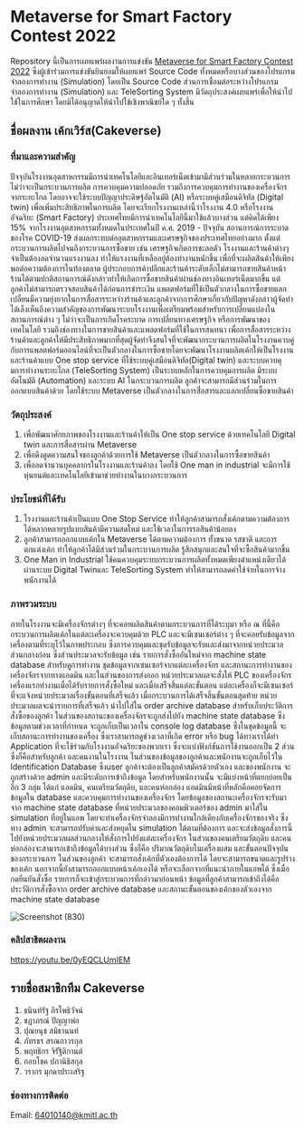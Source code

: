 # Metaverse for Smart Factory Contest 2022
Repository นี้เป็นการเผยแพร่ผลงานการแข่งขัน [Metaverse for Smart Factory Contest 2022](https://smartfactory.hcilab.net/contest/metaverse2022/) ซึ่งผู้เข้าร่วมการแข่งขันยินยอมให้เผยแพร่ Source Code ทั้งหมดหรือบางส่วนของโปรแกรมจำลองการทำงาน (Simulation) โดยเป็น Source Code ส่วนการเชื่อมต่อระหว่างโปรแกรมจำลองการทำงาน (Simulation) และ TeleSorting System  มีวัตถุประสงค์เผยแพร่เพื่อให้นำไปใช้ในการศึกษา โดยมิได้อนุญาตให้นำไปใช้เชิงพาณิชย์ใด ๆ ทั้งสิ้น 

## ชื่อผลงาน เค้กเวิร์ส(Cakeverse)
### ที่มาและความสําคัญ
ปัจจุบันโรงงานอุตสาหกรรมมีการนําเทคโนโลยีและอินเทอร์เน็ตเข้ามามีส่วนร่วมในหลายกระบวนการ ไม่ว่าจะเป็นกระบวนการผลิต การควบคุมความปลอดภัย รวมถึงการควบคุมการทํางานของเครื่องจักรจากระยะไกล โดยอาจจะใช้ระบบปัญญาประดิษฐ์อัตโนมัติ (AI) หรือระบบคู่เสมือนดิจิทัล (Digital twin) เพื่อเพิ่มประสิทธิภาพในการผลิต โดยจะเรียกโรงงานเหล่านี้ว่าโรงงาน 4.0 หรือโรงงานอัจฉริยะ (Smart Factory) ประเทศไทยมีการนําเทคโนโลยีนี้มาใช้แล้วบางส่วน แต่คิดได้เพียง 15% จากโรงงานอุตสาหกรรมทั้งหมดในประเทศในปี ค.ศ. 2019 - ปัจจุบัน สถานการณ์การระบาดของโรค COVID-19 ส่งผลกระทบต่ออุตสาหกรรมและเศรษฐกิจของประเทศไทยอย่างมาก ตั้งแต่กระบวนการผลิตไปจนถึงกระบวนการซื้อขาย เช่น เศรษฐกิจเกิดการชะลอตัว โรงงานและร้านค้าต่างๆ จําเป็นต้องลดจํานวนแรงงานลง ทําให้แรงงานที่เหลืออยู่ต้องทํางานหนักขึ้น เพื่อที่จะผลิตสินค้าให้เพียงพอต่อความต้องการในท้องตลาด ผู้ประกอบการค้าปลีกและร้านค้าระดับเล็กไม่สามารถขายสินค้าหน้าร้านได้ตามปกติสถานการณ์ดังกล่าวทําให้เกิดการซื้อขายสินค้าผ่านช่องทางอินเทอร์เน็ตมากขึ้น แต่ลูกค้าไม่สามารถตรวจสอบสินค้าได้ก่อนการชําระเงิน แพลตฟอร์มที่ใช้เป็นตัวกลางในการซื้อขายแลกเปลี่ยนมีความยุ่งยากในการสื่อสารระหว่างร้านค้าและลูกค้าจากการศึกษาเกี่ยวกับปัญหาดังกล่าวผู้จัดทําได้เล็งเห็นถึงความสําคัญของการพัฒนาระบบโรงงานเพื่อเตรียมพร้อมสําหรับการเปลี่ยนแปลงในสถานการณ์ต่าง ๆ ไม่ว่าจะเป็นการเกิดโรคระบาด การเปลี่ยนทางเศรษฐกิจ หรือการพัฒนาของเทคโนโลยี รวมถึงช่องทางในการขายสินค้าและแพลตฟอร์มที่ใช้ในการสนทนา เพื่อการสื่อสารระหว่างร้านค้าและลูกค้าให้มีประสิทธิภาพมากที่สุดผู้จัดทําจึงสนใจที่จะพัฒนากระบวนการผลิตในโรงงานควบคู่กับการแพลตฟอร์มออนไลน์ที่จะเป็นตัวกลางในการซื้อขายโดยจะพัฒนาโรงงานผลิตเค้กให้เป็นโรงงานและร้านค้าแบบ One stop service ที่ใช้ระบบคู่เสมือนดิจิทัล(Digital twin) และระบบควบคุมการทํางานระยะไกล (TeleSorting System) เป็นระบบหลักในการควบคุมการผลิต มีระบบอัตโนมัติ (Automation) และระบบ AI ในกระบวนการผลิต ลูกค้าจะสามารถมีส่วนร่วมในการออกแบบสินค้าด้วย โดยใช้ระบบ Metaverse เป็นตัวกลางในการสื่อสารและแลกเปลี่ยนซื้อขายสินค้า
### วัตถุประสงค์
1. เพื่อพัฒนาศักยภาพของโรงงานและร้านค้าให้เป็น One stop service ด้วยเทคโนโลยี Digital twin และการสื่อสารผ่าน Metaverse
2. เพื่อดึงดูดความสนใจของลูกค้าด้วยการใช้ Metaverse เป็นตัวกลางในการซื้อขายสินค้า
3. เพื่อลดจํานวนบุคคลากรในโรงงานและร้านค้าลง โดยใช้ One man in industrial จะมีการใช้หุ่นยนต์และเทคโนโลยีเข้ามาช่วยทํางานในบางกระบวนการ
### ประโยชน์ที่ได้รับ
1. โรงงานและร้านค้าเป็นแบบ One Stop Service ทําให้ลูกค้าสามารถสั่งเค้กตามความต้องการได้หลากหลายรูปแบบสินค้ามีความสดใหม่ และใช้เวลาในการรอสินค้าน้อยลง
2. ลูกค้าสามารถออกแบบเค้กใน Metaverse ได้ตามความต้องการ ทั้งขนาด รสชาติ และการตกแต่งเค้ก ทําให้ลูกค้าได้มีส่วนร่วมในกระบวนการผลิต รู้สึกสนุกและสนใจที่จะซื้อสินค้ามากขึ้น
3. One Man in Industrial ใช้คนควบคุมระบบกระบวนการผลิตทั้งหมดเพียงตําแหน่งเดียวได้ ผ่านระบบ Digital Twinและ TeleSorting System ทําให้สามารถลดค่าใช้จ่ายในการจ้างพนักงานได้
### ภาพรวมระบบ
ภายในโรงงานจะมีเครื่องจักรต่างๆ ที่จะคอยผลิตสินค้าตามกระบวนการที่ได้ระบุมา หรือ ณ ที่นี้คือกระบวนการผลิตเค้กในแต่ละเครื่องจะควบคุมด้วย PLC และจะมีเซนเซอร์ต่าง ๆ ที่จะคอยรับข้อมูลจากเครื่องตามที่ระบุไว้ในภาพประกอบ ซึ่งการควบคุมและชุดรับข้อมูลจะรับและส่งมาจากหน่วยประมวลส่วนกลางก่อน ซึ่งส่วนประมวลจะรับข้อมูล เช่น รายการสั่งซื้ออันใหม่จาก machine state database สําหรับดูการทํางาน ชุดข้อมูลจากเซนเซอร์จากแต่ละเครื่องจักร และสถานะการทํางานของเครื่องจักรจากทางแอดมิน และในส่วนของการส่งออก หน่วยประมวลผลจะสั่งให้ PLC ของเครื่องจักรเครื่องแรกทํางานเมื่อได้รับรายการสั่งซื้อใหม่ และเมื่อเสร็จสิ้นแต่ละขั้นตอน แต่ละเครื่องก็จะมีเซนเซอร์ที่จะแจ้งหน่วยประมวลเรื่องขั้นตอนที่เสร็จแล้ว เมื่อกระบวนการได้เสร็จสิ้นขั้นตอนสุดท้าย หน่วยประมวลผลจะนํารายการที่เสร็จแล้ว นําไปใส่ใน order archive database สําหรับเก็บประวัติการสั่งซื้อของลูกค้า ในส่วนของสถานะของเครื่องจักรจะถูกส่งไปยัง machine state database ซึ่งข้อมูลตามช่วงเวลาที่กําหนด จะถูกเก็บเป็นเวลาใน console log database ซึ่งในชุดข้อมูลนี้ จะเก็บสถานะการทํางานของเครื่อง ซึ่งเราสามารถดูช่วงเวลาที่เกิด error หรือ bug ได้ทางเราได้ทํา Application ที่จะใช้ร่วมกับโรงงานอัจฉริยะของพวกเรา ซึ่งจะแบ่งฟังก์ชันการใช้งานออกเป็น 2 ส่วน ซึ่งก็คือสําหรับลูกค้า และคนงานในโรงงาน ในส่วนของข้อมูลของลูกค้าและพนักงานจะถูกเก็บไว้ใน Identification Database ซึ่งuser ลูกค้าจะต้องเป็นลูกค้าสมัครด้วยตัวเอง และของพนักงาน จะถูกสร้างด้วย admin และมีระดับการเข้าถึงข้อมูล โดยสําหรับพนักงานนั้น จะมีแบ่งหน้าที่แยกย่อยเป็นอีก 3 กลุ่ม ได้แก่ แอดมิน, คนเตรียมวัตถุดิบ, และคนห่อกล่อง แอดมินมีหน้าที่หลักคือคอยจัดการข้อมูลใน database และควบคุมการทํางานของเครื่องจักร โดยข้อมูลของสถานะเครื่องจักรจะรับมาจาก machine state database ที่หน่วยประมวลของคอมพิวเตอร์ของ admin มาใส่ใน simulation ที่อยู่ในแอพ โดยจะทําเครื่องจักรจําลองมีการทํางานใกล้เคียงกับเครื่องจักรของจริง ซึ่งทาง admin จะสามารถปรับค่าและส่งหยุดใน simulation ได้ตามที่ต้องการ และจะส่งข้อมูลสั่งการนี้ไปยังหน่วยประมวลผลส่วนกลางให้สั่งการไปยังแต่ละเครื่องจักร ในส่วนของคนเตรียมวัตถุดิบ และคนห่อกล่องจะสามารถเข้าถึงข้อมูลได้บางส่วน ซึ่งก็คือ ปริมาณวัตถุดิบในเครื่องผสม และขั้นตอนปัจจุบันของกระบวนการ ในส่วนของลูกค้า จะสามารถสั่งเค้กที่ตัวเองต้องการได้ โดยจะสามารถขนาดและรูปร่างของเค้ก นอกจากนี้ยังสามารถออกแบบหน้าเค้กเองได้ หรือจะเลือกจากที่แนะนําภายในแอพได้ ซึ่งเมื่อกดยืนยันสั่งซื้อ รายการก็จะเข้าสู่กระบวนการที่กล่าวมาก่อนหน้า ข้อมูลที่ลูกค้าสามารถเข้าถึงได้คือประวัติการสั่งซื้อจาก order archive database และสถานะขั้นตอนของเค้กของตัวเองจาก machine state database

![Screenshot (830)](https://user-images.githubusercontent.com/114386015/194848221-0b396649-387b-4bc8-834d-cfa16f22e6ca.png)

### คลิปสาธิตผลงาน
https://youtu.be/0yEQCLUmIEM

## รายชื่อสมาชิกทีม Cakeverse
1. ธนินท์รัฐ ถิรโพธิวัจน์
2. ชฎาภรณ์ ปัญญาพ่อ
3. ปุณยนุช สมิธานนท์
4. ภัทรธร สรณถาวรกุล
5. พฤทธิกร จิรัฐิติกานต์
6. กอบโชค ปภานิธิสกุล
7. วรากร มุกดาประเสริฐ
### ช่องทางการติดต่อ
Email: 64010140@kmitl.ac.th 
